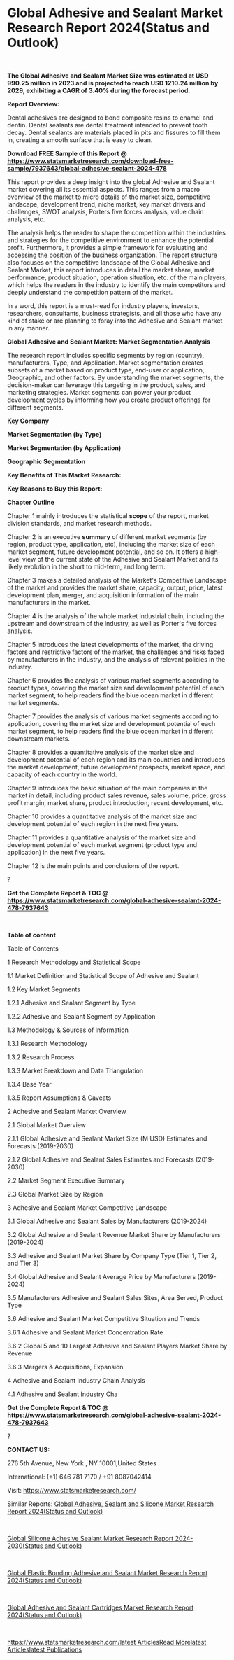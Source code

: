 <h1>Global Adhesive and Sealant Market Research Report 2024(Status and Outlook)</h1><br/><p><strong>The Global Adhesive and Sealant Market Size was estimated at USD 990.25 million in 2023 and is projected to reach USD 1210.24 million by 2029, exhibiting a <strong>CAGR</strong> of 3.40% during the forecast period.</strong></p>
 
 
 
 <p><strong>Report Overview:</strong></p>
 
 
 
 <p>Dental adhesives are designed to bond composite resins to enamel and dentin. Dental sealants are dental treatment intended to prevent tooth decay. Dental sealants are materials placed in pits and fissures to fill them in, creating a smooth surface that is easy to clean.</p>
 
 
 
 <p><strong>Download FREE Sample of this Report @ <a href="https://www.statsmarketresearch.com/download-free-sample/7937643/global-adhesive-sealant-2024-478">https://www.statsmarketresearch.com/download-free-sample/7937643/global-adhesive-sealant-2024-478</a></strong></p>
 
 
 
 <p>This report provides a deep insight into the global Adhesive and Sealant market covering all its essential aspects. This ranges from a macro overview of the market to micro details of the market size, competitive landscape, development trend, niche market, key market drivers and challenges, SWOT analysis, Porters five forces analysis, value chain analysis, etc.</p>
 
 
 
 <p>The analysis helps the reader to shape the competition within the industries and strategies for the competitive environment to enhance the potential profit. Furthermore, it provides a simple framework for evaluating and accessing the position of the business organization. The report structure also focuses on the competitive landscape of the Global Adhesive and Sealant Market, this report introduces in detail the market share, market performance, product situation, operation situation, etc. of the main players, which helps the readers in the industry to identify the main competitors and deeply understand the competition pattern of the market.</p>
 
 
 
 <p>In a word, this report is a must-read for industry players, investors, researchers, consultants, business strategists, and all those who have any kind of stake or are planning to foray into the Adhesive and Sealant market in any manner.</p>
 
 
 
 <p><strong>Global Adhesive and Sealant Market: Market Segmentation Analysis</strong></p>
 
 
 
 <p>The research report includes specific segments by region (country), manufacturers, Type, and Application. Market segmentation creates subsets of a market based on product type, end-user or application, Geographic, and other factors. By understanding the market segments, the decision-maker can leverage this targeting in the product, sales, and marketing strategies. Market segments can power your product development cycles by informing how you create product offerings for different segments.</p>
 
 
 
 <p><strong>Key Company</strong></p>
 
 
 
 <p><strong>Market Segmentation (by Type)</strong></p>
 
 
 
 <p><strong>Market Segmentation (<strong>by Application</strong>)</strong></p>
 
 
 
 <p><strong>Geographic Segmentation</strong></p>
 
 
 
 <p><strong>Key Benefits of This Market Research:</strong></p>
 
 
 
 <p><strong>Key <strong>Reasons to Buy</strong> this Report:</strong></p>
 
 
 
 <p><strong>Chapter Outline</strong></p>
 
 
 
 <p>Chapter 1 mainly introduces the statistical <strong>scope</strong> of the report, market division standards, and market research methods.</p>
 
 
 
 <p>Chapter 2 is an executive <strong>summary</strong> of different market segments (by region, product type, application, etc), including the market size of each market segment, future development potential, and so on. It offers a high-level view of the current state of the Adhesive and Sealant Market and its likely evolution in the short to mid-term, and long term.</p>
 
 
 
 <p>Chapter 3 makes a detailed analysis of the Market&#39;s Competitive Landscape of the market and provides the market share, capacity, output, price, latest development plan, merger, and acquisition information of the main manufacturers in the market.</p>
 
 
 
 <p>Chapter 4 is the analysis of the whole market industrial chain, including the upstream and downstream of the industry, as well as Porter&#39;s five forces analysis.</p>
 
 
 
 <p>Chapter 5 introduces the latest developments of the market, the driving factors and restrictive factors of the market, the challenges and risks faced by manufacturers in the industry, and the analysis of relevant policies in the industry.</p>
 
 
 
 <p>Chapter 6 provides the analysis of various market segments according to product types, covering the market size and development potential of each market segment, to help readers find the blue ocean market in different market segments.</p>
 
 
 
 <p>Chapter 7 provides the analysis of various market segments according to application, covering the market size and development potential of each market segment, to help readers find the blue ocean market in different downstream markets.</p>
 
 
 
 <p>Chapter 8 provides a quantitative analysis of the market size and development potential of each region and its main countries and introduces the market development, future development prospects, market space, and capacity of each country in the world.</p>
 
 
 
 <p>Chapter 9 introduces the basic situation of the main companies in the market in detail, including product sales revenue, sales volume, price, gross profit margin, market share, product introduction, recent development, etc.</p>
 
 
 
 <p>Chapter 10 provides a quantitative analysis of the market size and development potential of each region in the next five years.</p>
 
 
 
 <p>Chapter 11 provides a quantitative analysis of the market size and development potential of each market segment (product type and application) in the next five years.</p>
 
 
 
 <p>Chapter 12 is the main points and conclusions of the report.</p>
 
 
 
 <p>? </p>
 
 
 
 <div><b>Get the Complete Report & TOC @ <a href="https://www.statsmarketresearch.com/global-adhesive-sealant-2024-478-7937643">https://www.statsmarketresearch.com/global-adhesive-sealant-2024-478-7937643</a></b></div>
 
 
 
 <p><br />
 
 <b>Table of content</b></p>
 
 
 
 <p>Table of Contents<br />
 
 1 Research Methodology and Statistical Scope<br />
 
 1.1 Market Definition and Statistical Scope of Adhesive and Sealant<br />
 
 1.2 Key Market Segments<br />
 
 1.2.1 Adhesive and Sealant Segment by Type<br />
 
 1.2.2 Adhesive and Sealant Segment by Application<br />
 
 1.3 Methodology & Sources of Information<br />
 
 1.3.1 Research Methodology<br />
 
 1.3.2 Research Process<br />
 
 1.3.3 Market Breakdown and Data Triangulation<br />
 
 1.3.4 Base Year<br />
 
 1.3.5 Report Assumptions & Caveats<br />
 
 2 Adhesive and Sealant Market Overview<br />
 
 2.1 Global Market Overview<br />
 
 2.1.1 Global Adhesive and Sealant Market Size (M USD) Estimates and Forecasts (2019-2030)<br />
 
 2.1.2 Global Adhesive and Sealant Sales Estimates and Forecasts (2019-2030)<br />
 
 2.2 Market Segment Executive Summary<br />
 
 2.3 Global Market Size by Region<br />
 
 3 Adhesive and Sealant Market Competitive Landscape<br />
 
 3.1 Global Adhesive and Sealant Sales by Manufacturers (2019-2024)<br />
 
 3.2 Global Adhesive and Sealant Revenue Market Share by Manufacturers (2019-2024)<br />
 
 3.3 Adhesive and Sealant Market Share by Company Type (Tier 1, Tier 2, and Tier 3)<br />
 
 3.4 Global Adhesive and Sealant Average Price by Manufacturers (2019-2024)<br />
 
 3.5 Manufacturers Adhesive and Sealant Sales Sites, Area Served, Product Type<br />
 
 3.6 Adhesive and Sealant Market Competitive Situation and Trends<br />
 
 3.6.1 Adhesive and Sealant Market Concentration Rate<br />
 
 3.6.2 Global 5 and 10 Largest Adhesive and Sealant Players Market Share by Revenue<br />
 
 3.6.3 Mergers & Acquisitions, Expansion<br />
 
 4 Adhesive and Sealant Industry Chain Analysis<br />
 
 4.1 Adhesive and Sealant Industry Cha</p>
 
 
 
 <div><b>Get the Complete Report & TOC @ <a href="https://www.statsmarketresearch.com/global-adhesive-sealant-2024-478-7937643">https://www.statsmarketresearch.com/global-adhesive-sealant-2024-478-7937643</a></b></div>
 
 
 
 <p>? </p>
 
 
 
 <p><b>CONTACT US:</b><br />
 
 276 5th Avenue, New York , NY 10001,United States<br />
 
 International: (+1) 646 781 7170 / +91 8087042414<br />
 
 Visit: <a href="https://www.statsmarketresearch.com/">https://www.statsmarketresearch.com/</a><br />
 
 Similar Reports: <a href="https://www.statsmarketresearch.com/global-adhesive-sealant-2024-478-7937643">Global Adhesive, Sealant and Silicone Market Research Report 2024(Status and Outlook)</a><br />
 
 <br />
 
 <a href="https://www.statsmarketresearch.com/global-adhesive-sealant-2024-478-7937643">Global Silicone Adhesive Sealant Market Research Report 2024-2030(Status and Outlook)</a><br />
 
 <br />
 
 <a href="https://www.statsmarketresearch.com/global-adhesive-sealant-2024-478-7937643">Global Elastic Bonding Adhesive and Sealant Market Research Report 2024(Status and Outlook)</a><br />
 
 <br />
 
 <a href="https://www.statsmarketresearch.com/global-adhesive-sealant-2024-478-7937643">Global Adhesive and Sealant Cartridges Market Research Report 2024(Status and Outlook)</a><br />
 
 <br />
 
 <a href="https://gyeongbokgung.com">https://www.statsmarketresearch.com/</a><a href="https://hallyeomaritime.com">latest Articles</a><a href="https://jingwansa.com">Read More</a><a href="https://nguoiviet.jp/">latest Articles</a><a href="https://www.intelmarketresearch.com/">latest Publications</a></p>